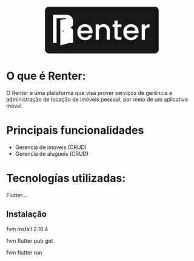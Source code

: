 
<p align="center">
<img
  src="https://raw.githubusercontent.com/juliobissoli/RenterApp/msater/assets/images/logo_large_bgBlak_fgWight.png"
  alt="Alt text"
  title="Optional title"
  style="display: inline-block; margin: 0 auto; max-width: 300px">
</p>

# O que é Renter:
O Renter e uma plataforma que visa prover serviços de gerência e
administração de locação de imóveis pessoal, por meio de um aplicativo móvel.

# Principais funcionalidades
- Gerencia de imoveis (CRUD)
- Gerencia de alugueis (CRUD)

# Tecnologías utilizadas:

Flutter...


## Instalação

fvm install 2.10.4

fvm flutter pub get

fvm flutter run